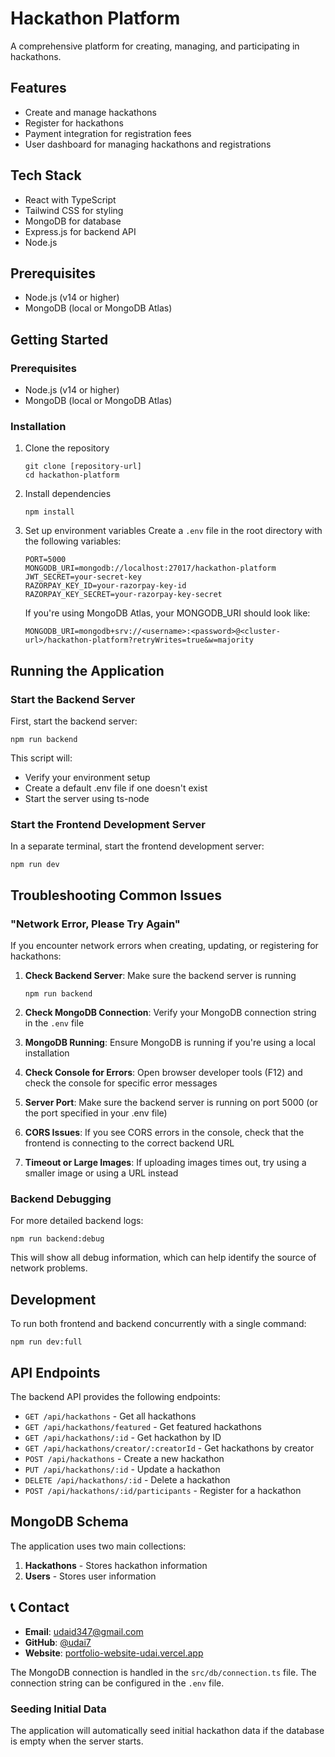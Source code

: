 # Hackathon Platform

A comprehensive platform for creating, managing, and participating in hackathons.

## Features

- Create and manage hackathons
- Register for hackathons
- Payment integration for registration fees
- User dashboard for managing hackathons and registrations

## Tech Stack

- React with TypeScript
- Tailwind CSS for styling
- MongoDB for database
- Express.js for backend API
- Node.js

## Prerequisites

- Node.js (v14 or higher)
- MongoDB (local or MongoDB Atlas)

## Getting Started

### Prerequisites

- Node.js (v14 or higher)
- MongoDB (local or MongoDB Atlas)

### Installation

1. Clone the repository
   ```
   git clone [repository-url]
   cd hackathon-platform
   ```

2. Install dependencies
   ```
   npm install
   ```

3. Set up environment variables
   Create a `.env` file in the root directory with the following variables:
   ```
   PORT=5000
   MONGODB_URI=mongodb://localhost:27017/hackathon-platform
   JWT_SECRET=your-secret-key
   RAZORPAY_KEY_ID=your-razorpay-key-id
   RAZORPAY_KEY_SECRET=your-razorpay-key-secret
   ```

   If you're using MongoDB Atlas, your MONGODB_URI should look like:
   ```
   MONGODB_URI=mongodb+srv://<username>:<password>@<cluster-url>/hackathon-platform?retryWrites=true&w=majority
   ```

## Running the Application

### Start the Backend Server

First, start the backend server:

```
npm run backend
```

This script will:
- Verify your environment setup
- Create a default .env file if one doesn't exist
- Start the server using ts-node

### Start the Frontend Development Server

In a separate terminal, start the frontend development server:

```
npm run dev
```

## Troubleshooting Common Issues

### "Network Error, Please Try Again" 

If you encounter network errors when creating, updating, or registering for hackathons:

1. **Check Backend Server**: Make sure the backend server is running
   ```
   npm run backend
   ```

2. **Check MongoDB Connection**: Verify your MongoDB connection string in the `.env` file

3. **MongoDB Running**: Ensure MongoDB is running if you're using a local installation

4. **Check Console for Errors**: Open browser developer tools (F12) and check the console for specific error messages

5. **Server Port**: Make sure the backend server is running on port 5000 (or the port specified in your .env file)

6. **CORS Issues**: If you see CORS errors in the console, check that the frontend is connecting to the correct backend URL

7. **Timeout or Large Images**: If uploading images times out, try using a smaller image or using a URL instead

### Backend Debugging

For more detailed backend logs:

```
npm run backend:debug
```

This will show all debug information, which can help identify the source of network problems.

## Development

To run both frontend and backend concurrently with a single command:

```
npm run dev:full
```

## API Endpoints

The backend API provides the following endpoints:

- `GET /api/hackathons` - Get all hackathons
- `GET /api/hackathons/featured` - Get featured hackathons
- `GET /api/hackathons/:id` - Get hackathon by ID
- `GET /api/hackathons/creator/:creatorId` - Get hackathons by creator
- `POST /api/hackathons` - Create a new hackathon
- `PUT /api/hackathons/:id` - Update a hackathon
- `DELETE /api/hackathons/:id` - Delete a hackathon
- `POST /api/hackathons/:id/participants` - Register for a hackathon

## MongoDB Schema

The application uses two main collections:

1. **Hackathons** - Stores hackathon information
2. **Users** - Stores user information


## 📞 Contact

- **Email**: [udaid347@gmail.com](mailto:udaid347@gmail.com)
- **GitHub**: [@udai7](https://github.com/udai7)
- **Website**: [portfolio-website-udai.vercel.app]([https://udaidas.com](https://portfolio-website-udai.vercel.app/))


The MongoDB connection is handled in the `src/db/connection.ts` file. The connection string can be configured in the `.env` file.

### Seeding Initial Data

The application will automatically seed initial hackathon data if the database is empty when the server starts.
